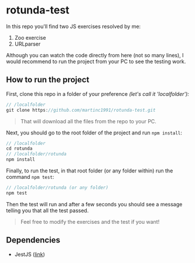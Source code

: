 # rotunda-test

In this repo you'll find two JS exercises resolved by me:

1. Zoo exercise
2. URLparser

Although you can watch the code directly from here (not so many lines), I would recommend to run the project from your PC to see the testing work.

## How to run the project

First, clone this repo in a folder of your preference _(let's call it 'localfolder'):_

```js
// /localfolder
git clone https://github.com/martinc1991/rotunda-test.git
```

> That will download all the files from the repo to your PC.

Next, you should go to the root folder of the project and run `npm install`:

```js
// /localfolder
cd rotunda
// /localfolder/rotunda
npm install
```

Finally, to run the test, in that root folder (or any folder within) run the command `npm test`:

```js
// /localfolder/rotunda (or any folder)
npm test
```

Then the test will run and after a few seconds you should see a message telling you that all the test passed.

> Feel free to modify the exercises and the test if you want!

## Dependencies

- JestJS ([link](https://jestjs.io/))
